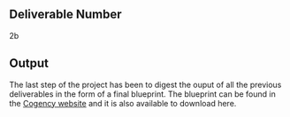 ## Deliverable Number
2b

## Output
The last step of the project has been to digest the ouput of all the previous deliverables in the form of a final blueprint. The blueprint can be found in the [Cogency website](https://www.cogencylab.com/) and it is also available to download here.



